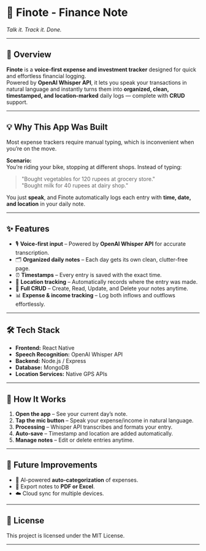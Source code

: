 # 📒 Finote - Finance Note
*Talk it. Track it. Done.*  

---

## 📌 Overview  
**Finote** is a **voice-first expense and investment tracker** designed for quick and effortless financial logging.  
Powered by **OpenAI Whisper API**, it lets you speak your transactions in natural language and instantly turns them into **organized, clean, timestamped, and location-marked** daily logs — complete with **CRUD** support.  

---

## 💡 Why This App Was Built  
Most expense trackers require manual typing, which is inconvenient when you’re on the move.  

**Scenario:**  
You’re riding your bike, stopping at different shops. Instead of typing:  
> "Bought vegetables for 120 rupees at grocery store."  
> "Bought milk for 40 rupees at dairy shop."  

You just **speak**, and Finote automatically logs each entry with **time, date, and location** in your daily note.  

---

## ✨ Features  
- 🎙 **Voice-first input** – Powered by **OpenAI Whisper API** for accurate transcription.  
- 🗂 **Organized daily notes** – Each day gets its own clean, clutter-free page.  
- ⏰ **Timestamps** – Every entry is saved with the exact time.  
- 📍 **Location tracking** – Automatically records where the entry was made.  
- 🔄 **Full CRUD** – Create, Read, Update, and Delete your notes anytime.  
- 📊 **Expense & income tracking** – Log both inflows and outflows effortlessly.  

---

## 🛠 Tech Stack  
- **Frontend:** React Native  
- **Speech Recognition:** OpenAI Whisper API  
- **Backend:** Node.js / Express  
- **Database:** MongoDB  
- **Location Services:** Native GPS APIs  

---

## 🚀 How It Works  
1. **Open the app** – See your current day’s note.  
2. **Tap the mic button** – Speak your expense/income in natural language.  
3. **Processing** – Whisper API transcribes and formats your entry.  
4. **Auto-save** – Timestamp and location are added automatically.  
5. **Manage notes** – Edit or delete entries anytime.  

---

## 📅 Future Improvements  
- 🤖 AI-powered **auto-categorization** of expenses.  
- 📄 Export notes to **PDF or Excel**.  
- ☁️ Cloud sync for multiple devices.  

---

## 📄 License  
This project is licensed under the MIT License.  

---

